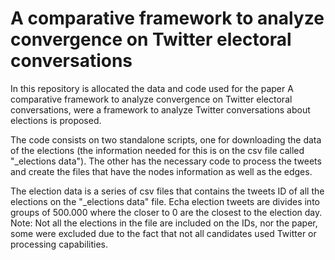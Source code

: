 # A comparative framework to analyze convergence on Twitter electoral conversations
In this repository is allocated the data and code used for the paper A comparative framework to analyze convergence on Twitter electoral conversations, were a framework to analyze Twitter conversations about elections is proposed.

The code consists on two standalone scripts, one for downloading the data of the elections (the information needed for this is on the csv file called "_elections data"). The other has the necessary code to process the tweets and create  the files that have the nodes information as well as the edges.

The election data is a series of csv files that contains the tweets ID of all the elections on the "_elections data" file. Echa election tweets are divides into groups of 500.000 where the closer to 0 are the closest to the election day.
Note: Not all the elections in the file are included on the IDs, nor the paper, some were excluded due to the fact that not all candidates used Twitter or processing capabilities. 
